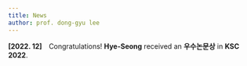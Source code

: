 ```yaml
---
title: News
author: prof. dong-gyu lee
---
```

**[2022. 12]** Congratulations! **Hye-Seong** received an **우수논문상** in **KSC 2022**.
